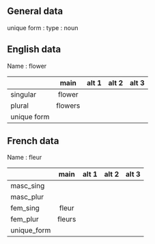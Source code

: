 ## General data

unique form :
type : noun

## English data

Name : flower

|             |  main   | alt 1 | alt 2 | alt 3 |
| :---------- | :-----: | :---: | :---: | ----- |
| singular    | flower  |       |       |       |
| plural      | flowers |       |       |       |
| unique form |         |       |       |       |

## French data

Name : fleur

|             |  main  | alt 1 | alt 2 | alt 3 |
| :---------- | :----: | :---: | :---: | :---: |
| masc_sing   |        |       |       |       |
| masc_plur   |        |       |       |       |
| fem_sing    | fleur  |       |       |       |
| fem_plur    | fleurs |       |       |       |
| unique_form |        |       |       |       |


